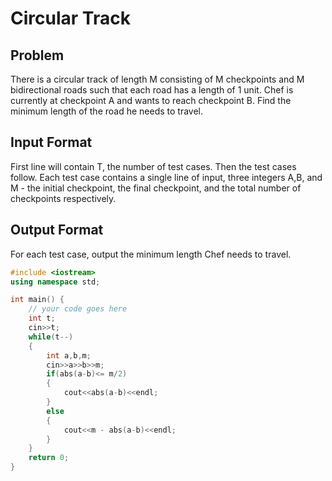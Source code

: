 # Circular Track
## Problem
There is a circular track of length M consisting of M checkpoints and M bidirectional roads such that each road has a length of 1 unit.
Chef is currently at checkpoint A and wants to reach checkpoint B. Find the minimum length of the road he needs to travel.

## Input Format
First line will contain T, the number of test cases. Then the test cases follow.
Each test case contains a single line of input, three integers A,B, and M - the initial checkpoint, the final checkpoint, and the total number of checkpoints respectively.
## Output Format
For each test case, output the minimum length Chef needs to travel.

```cpp
#include <iostream>
using namespace std;

int main() {
	// your code goes here
	int t;
	cin>>t;
	while(t--)
	{
	    int a,b,m;
	    cin>>a>>b>>m;
	    if(abs(a-b)<= m/2)
	    {
	        cout<<abs(a-b)<<endl;
	    }
	    else
	    {
	        cout<<m - abs(a-b)<<endl;
	    }
	}
	return 0;
}
```